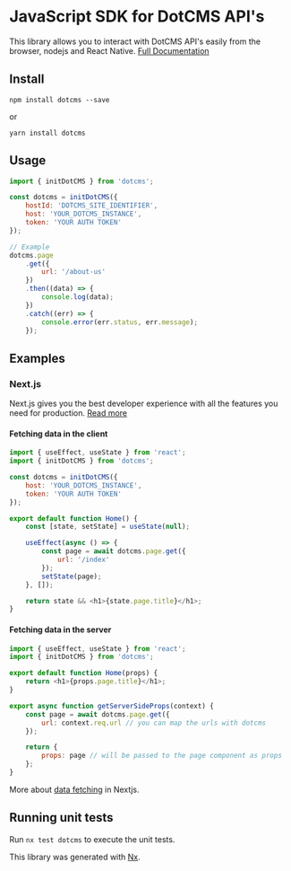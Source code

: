 # JavaScript SDK for DotCMS API's

This library allows you to interact with DotCMS API's easily from the browser, nodejs and React Native. [Full Documentation](https://dotcms.github.io/core-web/dotcms/)

## Install

`npm install dotcms --save`

or

`yarn install dotcms`

## Usage

```javascript
import { initDotCMS } from 'dotcms';

const dotcms = initDotCMS({
    hostId: 'DOTCMS_SITE_IDENTIFIER',
    host: 'YOUR_DOTCMS_INSTANCE',
    token: 'YOUR AUTH TOKEN'
});

// Example
dotcms.page
    .get({
        url: '/about-us'
    })
    .then((data) => {
        console.log(data);
    })
    .catch((err) => {
        console.error(err.status, err.message);
    });
```

## Examples

### Next.js

Next.js gives you the best developer experience with all the features you need for production. [Read more](https://nextjs.org/)

#### Fetching data in the client

```javascript
import { useEffect, useState } from 'react';
import { initDotCMS } from 'dotcms';

const dotcms = initDotCMS({
    host: 'YOUR_DOTCMS_INSTANCE',
    token: 'YOUR AUTH TOKEN'
});

export default function Home() {
    const [state, setState] = useState(null);

    useEffect(async () => {
        const page = await dotcms.page.get({
            url: '/index'
        });
        setState(page);
    }, []);

    return state && <h1>{state.page.title}</h1>;
}
```

#### Fetching data in the server

```javascript
import { useEffect, useState } from 'react';
import { initDotCMS } from 'dotcms';

export default function Home(props) {
    return <h1>{props.page.title}</h1>;
}

export async function getServerSideProps(context) {
    const page = await dotcms.page.get({
        url: context.req.url // you can map the urls with dotcms
    });

    return {
        props: page // will be passed to the page component as props
    };
}
```

More about [data fetching](https://nextjs.org/docs/basic-features/data-fetching) in Nextjs.

## Running unit tests

Run `nx test dotcms` to execute the unit tests.

This library was generated with [Nx](https://nx.dev).
